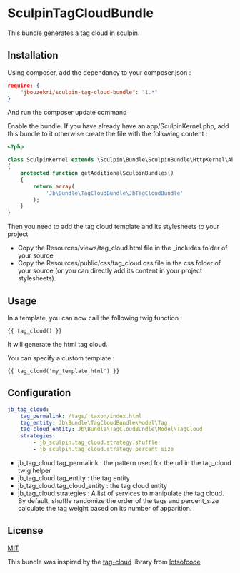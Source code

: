 SculpinTagCloudBundle
=====================

This bundle generates a tag cloud in sculpin.

Installation
------------

Using composer, add the dependancy to your composer.json :

``` json
require: {
    "jbouzekri/sculpin-tag-cloud-bundle": "1.*"
}
```

And run the composer update command

Enable the bundle. If you have already have an app/SculpinKernel.php, add this bundle to it otherwise create the file with the following content :

``` php
<?php

class SculpinKernel extends \Sculpin\Bundle\SculpinBundle\HttpKernel\AbstractKernel
{
    protected function getAdditionalSculpinBundles()
    {
        return array(
            'Jb\Bundle\TagCloudBundle\JbTagCloudBundle'
        );
    }
}
```

Then you need to add the tag cloud template and its stylesheets to your project
* Copy the Resources/views/tag_cloud.html file in the _includes folder of your source
* Copy the Resources/public/css/tag_cloud.css file in the css folder of your source (or you can directly add its content in your project stylesheets).

Usage
-----

In a template, you can now call the following twig function :

``` twig
{{ tag_cloud() }}
```

It will generate the html tag cloud.

You can specify a custom template :

``` twig
{{ tag_cloud('my_template.html') }}
```

Configuration
-------------

``` yml
jb_tag_cloud:
    tag_permalink: /tags/:taxon/index.html
    tag_entity: Jb\Bundle\TagCloudBundle\Model\Tag
    tag_cloud_entity: Jb\Bundle\TagCloudBundle\Model\TagCloud
    strategies:
        - jb_sculpin.tag_cloud.strategy.shuffle
        - jb_sculpin.tag_cloud.strategy.percent_size
```

* jb_tag_cloud.tag_permalink : the pattern used for the url in the tag_cloud twig helper
* jb_tag_cloud.tag_entity : the tag entity
* jb_tag_cloud.tag_cloud_entity : the tag cloud entity
* jb_tag_cloud.strategies : A list of services to manipulate the tag cloud. By default, shuffle randomize the order of the tags and percent_size calculate the tag weight based on its number of apparition.

License
-------

[MIT](LICENSE)

This bundle was inspired by the [tag-cloud](https://github.com/lotsofcode/tag-cloud) library from [lotsofcode](https://github.com/lotsofcode)
